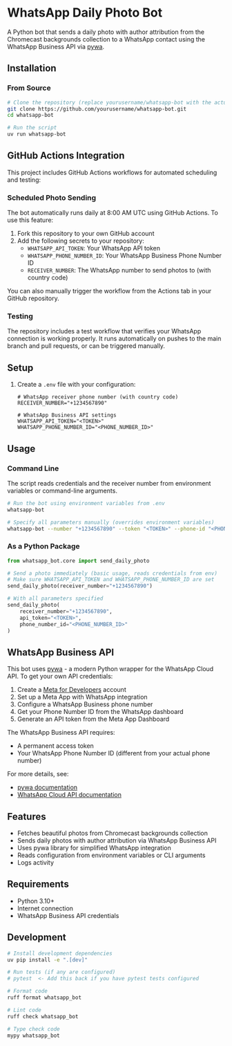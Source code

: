 # WhatsApp Daily Photo Bot

A Python bot that sends a daily photo with author attribution from the Chromecast backgrounds collection to a WhatsApp contact using the WhatsApp Business API via [pywa](https://pywa.readthedocs.io/).

## Installation

### From Source

```bash
# Clone the repository (replace yourusername/whatsapp-bot with the actual path)
git clone https://github.com/yourusername/whatsapp-bot.git
cd whatsapp-bot

# Run the script
uv run whatsapp-bot
```

## GitHub Actions Integration

This project includes GitHub Actions workflows for automated scheduling and testing:

### Scheduled Photo Sending

The bot automatically runs daily at 8:00 AM UTC using GitHub Actions. To use this feature:

1. Fork this repository to your own GitHub account
2. Add the following secrets to your repository:
   - `WHATSAPP_API_TOKEN`: Your WhatsApp API token
   - `WHATSAPP_PHONE_NUMBER_ID`: Your WhatsApp Business Phone Number ID
   - `RECEIVER_NUMBER`: The WhatsApp number to send photos to (with country code)

You can also manually trigger the workflow from the Actions tab in your GitHub repository.

### Testing

The repository includes a test workflow that verifies your WhatsApp connection is working properly. It runs automatically on pushes to the main branch and pull requests, or can be triggered manually.

## Setup

1. Create a `.env` file with your configuration:

   ```env
   # WhatsApp receiver phone number (with country code)
   RECEIVER_NUMBER="+1234567890"

   # WhatsApp Business API settings
   WHATSAPP_API_TOKEN="<TOKEN>"
   WHATSAPP_PHONE_NUMBER_ID="<PHONE_NUMBER_ID>"
   ```

## Usage

### Command Line

The script reads credentials and the receiver number from environment variables or command-line arguments.

```bash
# Run the bot using environment variables from .env
whatsapp-bot

# Specify all parameters manually (overrides environment variables)
whatsapp-bot --number "+1234567890" --token "<TOKEN>" --phone-id "<PHONE_NUMBER_ID>"
```

### As a Python Package

```python
from whatsapp_bot.core import send_daily_photo

# Send a photo immediately (basic usage, reads credentials from env)
# Make sure WHATSAPP_API_TOKEN and WHATSAPP_PHONE_NUMBER_ID are set
send_daily_photo(receiver_number="+1234567890")

# With all parameters specified
send_daily_photo(
    receiver_number="+1234567890",
    api_token="<TOKEN>",
    phone_number_id="<PHONE_NUMBER_ID>"
)
```

## WhatsApp Business API

This bot uses [pywa](https://pywa.readthedocs.io/) - a modern Python wrapper for the WhatsApp Cloud API. To get your own API credentials:

1. Create a [Meta for Developers](https://developers.facebook.com/) account
2. Set up a Meta App with WhatsApp integration
3. Configure a WhatsApp Business phone number
4. Get your Phone Number ID from the WhatsApp dashboard
5. Generate an API token from the Meta App Dashboard

The WhatsApp Business API requires:

- A permanent access token
- Your WhatsApp Phone Number ID (different from your actual phone number)

For more details, see:

- [pywa documentation](https://pywa.readthedocs.io/en/latest/)
- [WhatsApp Cloud API documentation](https://developers.facebook.com/docs/whatsapp/cloud-api)

## Features

- Fetches beautiful photos from Chromecast backgrounds collection
- Sends daily photos with author attribution via WhatsApp Business API
- Uses pywa library for simplified WhatsApp integration
- Reads configuration from environment variables or CLI arguments
- Logs activity

## Requirements

- Python 3.10+
- Internet connection
- WhatsApp Business API credentials

## Development

```bash
# Install development dependencies
uv pip install -e ".[dev]"

# Run tests (if any are configured)
# pytest  <- Add this back if you have pytest tests configured

# Format code
ruff format whatsapp_bot

# Lint code
ruff check whatsapp_bot

# Type check code
mypy whatsapp_bot
```
